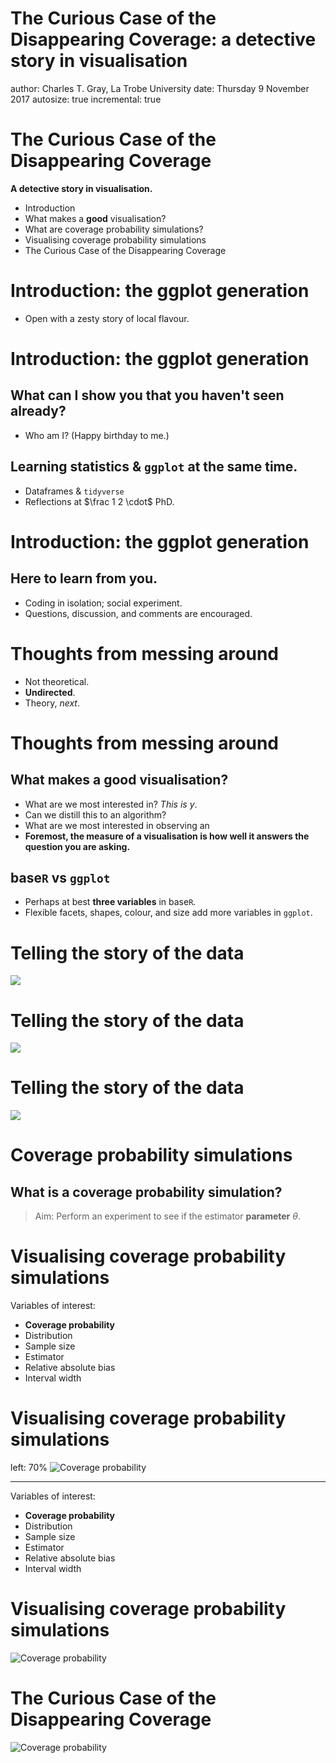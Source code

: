 The Curious Case of the Disappearing Coverage: a detective story in visualisation
========================================================
author: Charles T. Gray, La Trobe University
date: Thursday 9 November 2017
autosize: true
incremental: true



The Curious Case of the Disappearing Coverage
========================================================
**A detective story in visualisation.**

- Introduction
- What makes a **good** visualisation?
- What are coverage probability simulations?
- Visualising coverage probability simulations
- The Curious Case of the Disappearing Coverage

Introduction: the ggplot generation
========================================================

- Open with a zesty story of local flavour.

Introduction: the ggplot generation
========================================================
## What can I show you that you haven't seen already?
- Who am I? (Happy birthday to me.)

## Learning statistics & `ggplot` at the same time.
- Dataframes & `tidyverse`
- Reflections at $\frac 1 2 \cdot$ PhD.

Introduction: the ggplot generation
========================================================
## Here to learn from you.
- Coding in isolation; social experiment.
- Questions, discussion, and comments are encouraged.


Thoughts from messing around
========================================================

- Not theoretical.
- **Undirected**.
- Theory, *next*.

Thoughts from messing around
========================================================

## What makes a **good** visualisation?

- What are we most interested in? *This is $y$*.
- Can we distill this to an algorithm?
- What are we most interested in observing an  
- **Foremost, the measure of a visualisation is how well it answers the question you are asking.**

## base`R` vs `ggplot`

- Perhaps at best **three variables** in base`R`.
- Flexible facets, shapes, colour, and size add more variables in `ggplot`.

Telling the story of the data
========================================================
![](stand-in-vis/pics-ICORS-talk/ratio_1.png)

Telling the story of the data
========================================================
![](stand-in-vis/pics-ICORS-talk/ratio_2.png)

Telling the story of the data
========================================================
![](stand-in-vis/pics-ICORS-talk/ratio_3.png)


Coverage probability simulations
========================================================

## What is a coverage probability simulation?
> Aim: Perform an experiment to see if the estimator  **parameter** $\theta$.

Visualising coverage probability simulations
========================================================

Variables of interest:

- **Coverage probability**
- Distribution
- Sample size
- Estimator
- Relative absolute bias
- Interval width

Visualising coverage probability simulations
========================================================
left: 70%
![Coverage probability](stand-in-vis/pics-ICORS-talk/ss_norm_sim.png)
***
Variables of interest:

- **Coverage probability**
- Distribution
- Sample size
- Estimator
- Relative absolute bias
- Interval width

Visualising coverage probability simulations
========================================================
![Coverage probability](stand-in-vis/pics-ICORS-talk/ss_norm_sim.png)


The Curious Case of the Disappearing Coverage
========================================================
![Coverage probability](stand-in-vis/pics-ICORS-talk/ss_om_sim.png)


